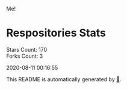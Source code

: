 Me!

# Respositories Stats
Stars Count: 170  
Forks Count: 3

2020-08-11 00:16:55  

This README is automatically generated by [🐰](https://github.com/rnitta/rnitta).
